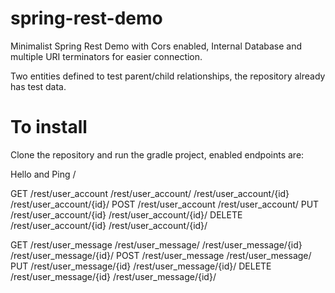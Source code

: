 # spring-rest-demo
Minimalist Spring Rest Demo with Cors enabled, Internal Database and multiple URI terminators for easier connection.

Two entities defined to test parent/child relationships, the repository already has test data.

# To install
Clone the repository and run the gradle project,  enabled endpoints are:

Hello and Ping
/

GET
/rest/user_account
/rest/user_account/
/rest/user_account/{id}
/rest/user_account/{id}/
POST
/rest/user_account
/rest/user_account/
PUT
/rest/user_account/{id}
/rest/user_account/{id}/
DELETE
/rest/user_account/{id}
/rest/user_account/{id}/

GET
/rest/user_message
/rest/user_message/
/rest/user_message/{id}
/rest/user_message/{id}/
POST
/rest/user_message
/rest/user_message/
PUT
/rest/user_message/{id}
/rest/user_message/{id}/
DELETE
/rest/user_message/{id}
/rest/user_message/{id}/
